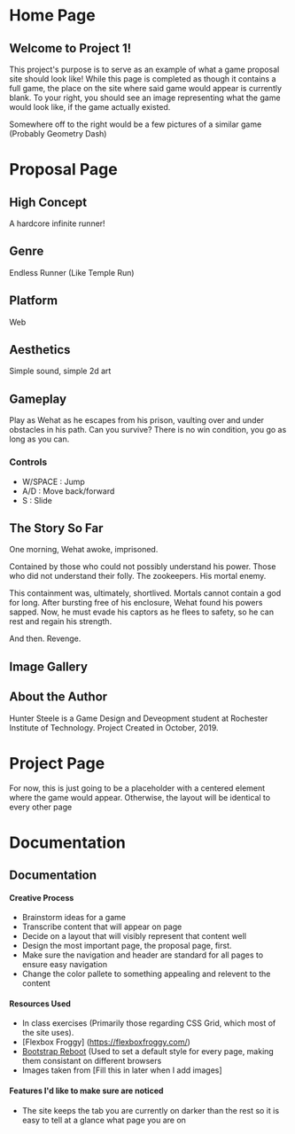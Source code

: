 Home Page
=========
## Welcome to Project 1!

This project's purpose is to serve as an example of what a game proposal site should look like! While this page is completed as though it contains a full game, the place on the site where said game would appear is currently blank. To your right, you should see an image representing what the game would look like, if the game actually existed.

Somewhere off to the right would be a few pictures of a similar game (Probably Geometry Dash)

Proposal Page
=============

## High Concept
A hardcore infinite runner!
## Genre
Endless Runner (Like Temple Run)
## Platform
Web
## Aesthetics
Simple sound, simple 2d art
## Gameplay
Play as Wehat as he escapes from his prison, vaulting over and under obstacles in his path. Can you survive? There is no win condition, you go as long as you can.
### Controls
* W/SPACE : Jump
* A/D     : Move back/forward
* S       : Slide

## The Story So Far

 One morning, Wehat awoke, imprisoned.

Contained by those who could not possibly understand his power. Those who did not understand their folly. The zookeepers. His mortal enemy.

This containment was, ultimately, shortlived. Mortals cannot contain a god for long. After bursting free of his enclosure, Wehat found his powers sapped. Now, he must evade his captors as he flees to safety, so he can rest and regain his strength.

And then. Revenge. 

## Image Gallery


## About the Author
Hunter Steele is a Game Design and Deveopment student at Rochester Institute of Technology. Project Created in October, 2019.

Project Page
============

For now, this is just going to be a placeholder with a centered element where the game would appear. Otherwise, the layout will be identical to every other page

Documentation
=============
## Documentation

#### Creative Process
* Brainstorm ideas for a game
* Transcribe content that will appear on page
* Decide on a layout that will visibly represent that content well
* Design the most important page, the proposal page, first.
* Make sure the navigation and header are standard for all pages to ensure easy navigation
* Change the color pallete to something appealing and relevent to the content

#### Resources Used
* In class exercises (Primarily those regarding CSS Grid, which most of the site uses).
* [Flexbox Froggy] (https://flexboxfroggy.com/) 
* [Bootstrap Reboot](https://getbootstrap.com/docs/4.3/content/reboot/) (Used to set a default style for every page, making them consistant on different browsers
* Images taken from [Fill this in later when I add images] 

#### Features I'd like to make sure are noticed
* The site keeps the tab you are currently on darker than the rest so it is easy to tell at a glance what page you are on
